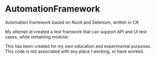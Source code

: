 # AutomationFramework
Automation framework based on Nunit and Selenium, written in C#

My attempt at created a test framwork that can support API and UI test cases, while remaining modular.

This has been created for my own education and experimental purposes.  This code is not associated with any place I working, or have worked.
